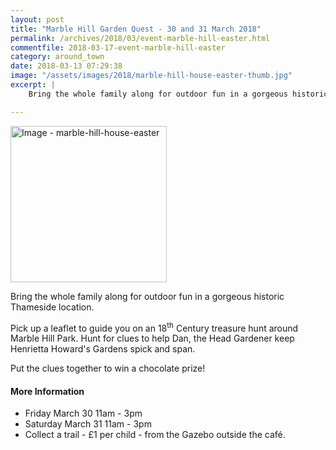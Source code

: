 ```yaml
---
layout: post
title: "Marble Hill Garden Quest - 30 and 31 March 2018"
permalink: /archives/2018/03/event-marble-hill-easter.html
commentfile: 2018-03-17-event-marble-hill-easter
category: around_town
date: 2018-03-13 07:29:38
image: "/assets/images/2018/marble-hill-house-easter-thumb.jpg"
excerpt: |
    Bring the whole family along for outdoor fun in a gorgeous historic Thameside location.

---
```


<a href="/assets/images/2018/marble-hill-house-easter.jpg" title="Click for a larger image"><img src="/assets/images/2018/marble-hill-house-easter-thumb.jpg" width="250" alt="Image - marble-hill-house-easter"  class="photo right"/></a>

Bring the whole family along for outdoor fun in a gorgeous historic Thameside location.

Pick up a leaflet to guide you on an 18<sup>th</sup> Century treasure hunt around Marble Hill Park. Hunt for clues to help Dan, the Head Gardener keep Henrietta Howard's Gardens spick and span.

Put the clues together to win a chocolate prize!

#### More Information

* Friday March 30 11am - 3pm
* Saturday March 31 11am - 3pm
* Collect a trail - &pound;1 per child - from the Gazebo outside the caf&#233;.
